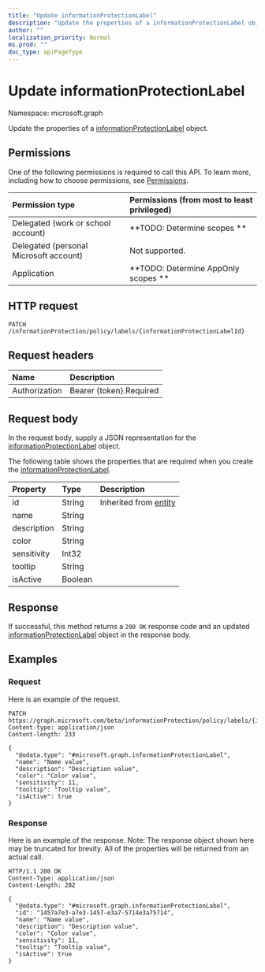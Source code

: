 ```yaml
---
title: "Update informationProtectionLabel"
description: "Update the properties of a informationProtectionLabel object."
author: ""
localization_priority: Normal
ms.prod: ""
doc_type: apiPageType
---
```


# Update informationProtectionLabel

Namespace: microsoft.graph

Update the properties of a [informationProtectionLabel](../resources/informationprotectionlabel.md) object.

## Permissions
One of the following permissions is required to call this API. To learn more, including how to choose permissions, see [Permissions](/concepts/permissions-reference.md).

|Permission type|Permissions (from most to least privileged)|
|:---|:---|
|Delegated (work or school account)|**TODO: Determine scopes **|
|Delegated (personal Microsoft account)|Not supported.|
|Application|**TODO: Determine AppOnly scopes **|

## HTTP request
<!-- {
  "blockType": "ignored"
}
-->
``` http
PATCH /informationProtection/policy/labels/{informationProtectionLabelId}
```

## Request headers
|Name|Description|
|:---|:---|
|Authorization|Bearer {token}.Required|

## Request body
In the request body, supply a JSON representation for the [informationProtectionLabel](../resources/informationprotectionlabel.md) object.

The following table shows the properties that are required when you create the [informationProtectionLabel](../resources/informationprotectionlabel.md).

|Property|Type|Description|
|:---|:---|:---|
|id|String| Inherited from [entity](../resources/entity.md)|
|name|String||
|description|String||
|color|String||
|sensitivity|Int32||
|tooltip|String||
|isActive|Boolean||



## Response
If successful, this method returns a `200 OK` response code and an updated [informationProtectionLabel](../resources/informationprotectionlabel.md) object in the response body.

## Examples

### Request
Here is an example of the request.
<!-- {
  "blockType": "request",
  "name": "update_informationprotectionlabel"
}
-->
``` http
PATCH https://graph.microsoft.com/beta/informationProtection/policy/labels/{informationProtectionLabelId}
Content-type: application/json
Content-length: 233

{
  "@odata.type": "#microsoft.graph.informationProtectionLabel",
  "name": "Name value",
  "description": "Description value",
  "color": "Color value",
  "sensitivity": 11,
  "tooltip": "Tooltip value",
  "isActive": true
}
```

### Response
Here is an example of the response. Note: The response object shown here may be truncated for brevity. All of the properties will be returned from an actual call.
<!-- {
  "blockType": "response",
  "truncated": true
}
-->
``` http
HTTP/1.1 200 OK
Content-Type: application/json
Content-Length: 282

{
  "@odata.type": "#microsoft.graph.informationProtectionLabel",
  "id": "1457a7e3-a7e3-1457-e3a7-5714e3a75714",
  "name": "Name value",
  "description": "Description value",
  "color": "Color value",
  "sensitivity": 11,
  "tooltip": "Tooltip value",
  "isActive": true
}
```

